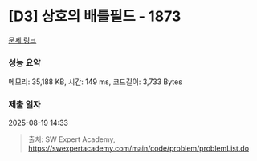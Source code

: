 # [D3] 상호의 배틀필드 - 1873 

[문제 링크](https://swexpertacademy.com/main/code/problem/problemDetail.do?contestProbId=AV5LyE7KD2ADFAXc) 

### 성능 요약

메모리: 35,188 KB, 시간: 149 ms, 코드길이: 3,733 Bytes

### 제출 일자

2025-08-19 14:33



> 출처: SW Expert Academy, https://swexpertacademy.com/main/code/problem/problemList.do